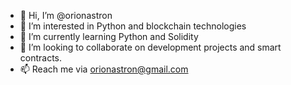 - 👋 Hi, I’m @orionastron
- 👀 I’m interested in Python and blockchain technologies
- 🌱 I’m currently learning Python and Solidity
- 💞️ I’m looking to collaborate on development projects and smart contracts.
- 📫 Reach me via orionastron@gmail.com

<!---
orionastron/orionastron is a ✨ special ✨ repository because its `README.md` (this file) appears on your GitHub profile.
You can click the Preview link to take a look at your changes.
--->
